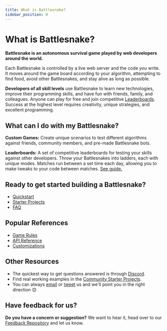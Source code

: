 ```yaml
---
title: What is Battlesnake?
sidebar_position: 0
---
```


# What is Battlesnake?

**Battlesnake is an autonomous survival game played by web developers around the world.**

Each Battlesnake is controlled by a live web server and the code _you_ write. It moves around the game board according to your algorithm, attempting to find food, avoid other Battlesnakes, and stay alive as long as possible.


**Developers of all skill levels** use Battlesnake to learn new technologies, improve their programming skills, and have fun with friends, family, and colleagues. Anyone can play for free and join competitive [Leaderboards](guides/playing/leaderboards). Success at the highest level requires creativity, unique strategies, and excellent programming.

## What can I do with my Battlesnake?

**Custom Games:** Create unique scenarios to test different algorithms against friends, community members, and pre-made Battlesnake bots.

**Leaderboards:** A set of competitive leaderboards for testing your skills against other developers. Throw your Battlesnakes into ladders, each with unique modes. Matches run between a set time each day, allowing you to make tweaks to your code between matches. [See guide.](guides/playing/leaderboards.md)

## Ready to get started building a Battlesnake?

* [Quickstart](quickstart.md)
* [Starter Projects](starter-projects.md)
* [FAQ](guides/faq.md)

## Popular References

* [Game Rules](guides/game/rules.md)
* [API Reference](api/index.md)
* [Customizations](guides/customizations.md)

## Other Resources

* The quickest way to get questions answered is through [Discord](https://play.battlesnake.com/discord).
* Find real working examples in the [Community Starter Projects](starter-projects#community-starter-projects).
* You can always [email](mailto:hello@battlesnake.com) or [tweet](https://twitter.com/playbattlesnake) us and we'll point you in the right direction 😊

## Have feedback for us?

**Do you have a concern or suggestion?** We want to hear it, head over to our [Feedback Repository](https://play.battlesnake.com/feedback) and let us know.
